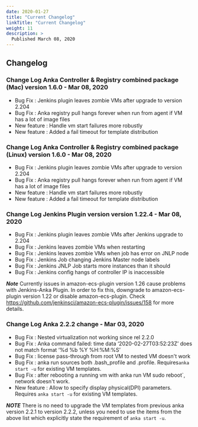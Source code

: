 ```yaml
---
date: 2020-01-27
title: "Current Changelog"
linkTitle: "Current Changelog"
weight: 11
description: >
  Published March 08, 2020 
---
```


## Changelog

### Change Log Anka Controller & Registry combined package (Mac) version 1.6.0 - Mar 08, 2020
- Bug Fix : Jenkins plugin leaves zombie VMs after upgrade to version 2.204
- Bug Fix : Anka registry pull hangs forever when run from agent if VM has a lot of image files
- New feature : Handle vm start failures more robustly
- New feature : Added a fail timeout for template distribution

### Change Log Anka Controller & Registry combined package (Linux) version 1.6.0 - Mar 08, 2020
- Bug Fix : Jenkins plugin leaves zombie VMs after upgrade to version 2.204
- Bug Fix : Anka registry pull hangs forever when run from agent if VM has a lot of image files
- New feature : Handle vm start failures more robustly
- New feature : Added a fail timeout for template distribution

### Change Log Jenkins Plugin version version 1.22.4 - Mar 08, 2020
- Bug Fix : Jenkins plugin leaves zombie VMs after Jenkins upgrade to 2.204
- Bug Fix : Jenkins leaves zombie VMs when restarting
- Bug Fix : Jenkins leaves zombie VMs when job has error on JNLP node
- Bug Fix : Jenkins Job changing Jenkins Master node labels
- Bug Fix : Jenkins JNLP Job starts more instances than it should
- Bug Fix : Jenkins config hangs of controller IP is inaccessible

***Note*** Currently issues in amazon-ecs-plugin version 1.26 cause problems with Jenkins-Anka Plugin. In order to fix this, downgrade to amazon-ecs-plugin version 1.22 or disable amazon-ecs-plugin. Check https://github.com/jenkinsci/amazon-ecs-plugin/issues/158 for more details.

### Change Log Anka 2.2.2 change - Mar 03, 2020
- Bug Fix : Nested virtualization not working since rel 2.2.0
- Bug Fix : Anka command failed: time data ‘2020-02-27T03:52:23Z’ does not match format ‘%d %b %Y %H:%M:%S’
- Bug Fix : license pass-through from root VM to nested VM doesn't work
- Bug Fix : anka run sources both .bash_profile and .profile. Requires`anka start -u` for existing VM templates.
- Bug Fix : after rebooting a running vm with anka run VM sudo reboot`,  network doesn't work.
- New feature : Allow to specify display physical(DPI) parameters. Requires `anka start -u` for existing VM templates.

***NOTE*** There is no need to upgrade the VM templates from previous anka version 2.2.1 to version 2.2.2, unless you need to use the items from the above list which explicitly state the requirement of `anka start -u`.
